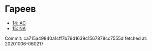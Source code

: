 # Гареев
- [14: AC](14.md)
- [15: NA](15.md)

Commit: ca715a49840a1cff7b79d1639c1567878cc7555d
 fetched at: 20201006-060217
